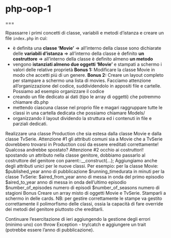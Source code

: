 # php-oop-1
===

<!-- prima esercitazione -->
Ripassarre i primi concetti di classe, variabili e metodi d’istanza e creare un file `index.php` in cui:
 - è definita una **classe ‘Movie’**
   => all’interno della classe sono dichiarate delle **variabili d’istanza**
   => all’interno della classe è definito **un costruttore**
   => all’interno della classe è definito almeno **un metodo**
- vengono **istanziati almeno due oggetti ‘Movie’** e stampati a schermo i valori delle relative proprietà
**Bonus 1:**
Modificare la classe Movie in modo che accetti piú di un genere.
**Bonus 2:**
Creare un layout completo per stampare a schermo una lista di movies.
Facciamo attenzione all’organizzazione del codice, suddividendolo in appositi file e cartelle. Possiamo ad esempio organizzare il codice
- creando un file dedicato ai dati (tipo le array di oggetti) che potremmo chiamare db.php
- mettendo ciascuna classe nel proprio file e magari raggruppare tutte le classi in una cartella dedicata che possiamo chiamare Models/
- organizzando il layout dividendo la struttura ed i contenuti in file e parziali dedicati.

<!-- seconda esercitazione -->
Realizzare una classe Production che sia estesa dalla classe Movie e dalla classe TvSerie.
Attenzione #1
gli attributi comuni sia a Movie che a TvSerie dovrebbero trovarsi in Production così da essere ereditati correttamente! Qualcosa andrebbe spostato?
Attenzione #2
occhio ai costruttori! spostando un attributo nella classe genitore, dobbiamo passarlo al costruttore del genitore con parent::__construct(...);
Aggiungiamo anche degli attributi unici per le nuove classi. Per esempio:
per la classe Movie:
$published_year anno di pubblicazione
$running_timedurata in minuti
per la classe TvSerie:
$aired_from_year anno di messa in onda del primo episodio
$aired_to_year anno di messa in onda dell’ultimo episodio
$number_of_episodes numero di episodi
$number_of_seasons numero di stagioni
Bonus
Creare un array misto di oggetti Movie e TvSerie. Stamparli a schermo in delle cards.
NB: per gestire correttamente le stampe va gestito correttamente il polimorfismo delle classi, ossia la capacità di fare override dei metodi del genitore piuttosto che ereditarli.

<!-- terza esercitazione -->
Continuare l’esercitazione di ieri aggiungendo la gestione degli errori (minimo uno) con throw Exception  - try/catch e aggiungere un trait (potrebbe essere l’anno di pubblicazione).